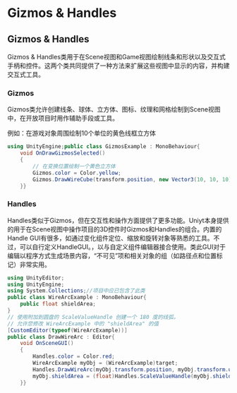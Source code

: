 # Gizmos & Handles

## Gizmos & Handles

Gizmos & Handles类用于在Scene视图和Game视图绘制线条和形状以及交互式手柄和控件。这两个类共同提供了一种方法来扩展这些视图中显示的内容，并构建交互式工具。

### Gizmos

Gizmos类允许创建线条、球体、立方体、图标、纹理和网格绘制到Scene视图中，在开放项目时用作辅助手段或工具。

例如：在游戏对象周围绘制10个单位的黄色线框立方体

```C#
using UnityEngine;public class GizmosExample : MonoBehaviour{   
    void OnDrawGizmosSelected()   
    {        
        // 在变换位置绘制一个黄色立方体  
        Gizmos.color = Color.yellow;       
        Gizmos.DrawWireCube(transform.position, new Vector3(10, 10, 10));
    }}
```

### Handles

Handles类似于Gizmos，但在交互性和操作方面提供了更多功能。Uniyt本身提供的用于在Scene视图中操作项目的3D控件时Gizmos和Handles的组合。内置的Handle GUI有很多，如通过变化组件定位、缩放和旋转对象等熟悉的工具。不过，可以自行定义HandleGUI。，以与自定义组件编辑器接合使用。类此GUI对于编辑以程序方式生成场景内容，“不可见”项和相关对象的组（如路径点和位置标记）非常实用。

```C#
using UnityEditor;
using UnityEngine;
using System.Collections;//项目中应已包含了此类
public class WireArcExample : MonoBehaviour{   
    public float shieldArea;                 
}
// 使用附加到圆盘的 ScaleValueHandle 创建一个 180 度的线弧，
// 允许您修改 WireArcExample 中的 "shieldArea" 的值
[CustomEditor(typeof(WireArcExample))]
public class DrawWireArc : Editor{  
    void OnSceneGUI()   
    {    
        Handles.color = Color.red;  
        WireArcExample myObj = (WireArcExample)target;      
        Handles.DrawWireArc(myObj.transform.position, myObj.transform.up, -myObj.transform.right, 180, myObj.shieldArea);     
        myObj.shieldArea = (float)Handles.ScaleValueHandle(myObj.shieldArea, myObj.transform.position + myObj.transform.forward * myObj.shieldArea, myObj.transform.rotation, 1, Handles.ConeHandleCap, 1);  
    }}
```
